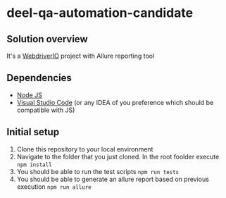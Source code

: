# deel-qa-automation-candidate

## Solution overview 
It's a [WebdriverIO](https://webdriver.io/) project with Allure reporting tool

## Dependencies
- [Node JS](https://nodejs.org/en/download/)
- [Visual Studio Code](https://code.visualstudio.com/download) (or any IDEA of you preference which should be compatible with JS)

## Initial setup 

1. Clone this repository to your local environment 
2. Navigate to the folder that you just cloned. In the root foolder execute `npm install`
3. You should be able to run the test scripts `npm run tests`
3. You should be able to generate an allure report based on previous execution `npm run allure`
